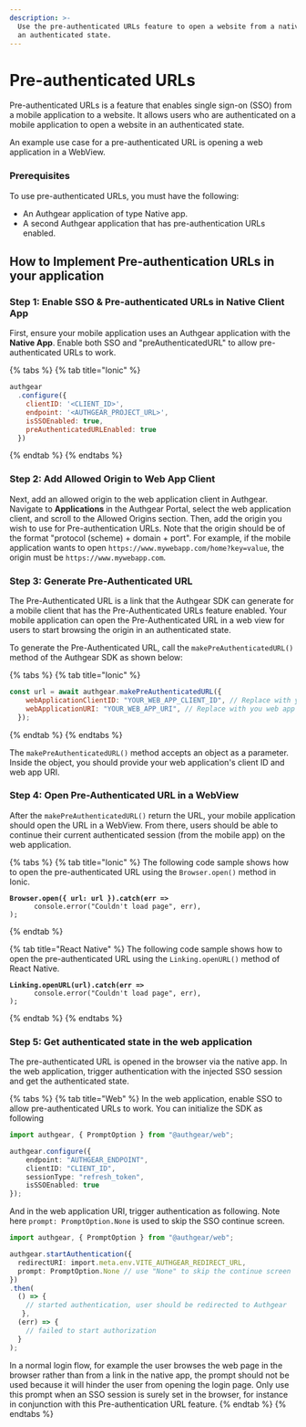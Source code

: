 ```yaml
---
description: >-
  Use the pre-authenticated URLs feature to open a website from a native app in
  an authenticated state.
---
```


# Pre-authenticated URLs

Pre-authenticated URLs is a feature that enables single sign-on (SSO)  from a mobile application to a website. It allows users who are authenticated on a mobile application to open a website in an authenticated state.

An example use case for a pre-authenticated URL is opening a web application in a WebView.

### Prerequisites

&#x20;To use pre-authenticated URLs, you must have the following:

* An Authgear application of type Native app.
* A second Authgear application that has pre-authentication URLs enabled.

## How to Implement Pre-authentication URLs in your application

### Step 1: Enable SSO & Pre-authenticated URLs in Native Client App

First, ensure your mobile application uses an Authgear application with the **Native App**. Enable both SSO and "preAuthenticatedURL" to allow pre-authenticated URLs to work.

{% tabs %}
{% tab title="Ionic" %}
```javascript
authgear
  .configure({
    clientID: '<CLIENT_ID>',
    endpoint: '<AUTHGEAR_PROJECT_URL>',
    isSSOEnabled: true,
    preAuthenticatedURLEnabled: true
  })
```
{% endtab %}
{% endtabs %}

### Step 2: Add Allowed Origin to Web App Client

Next, add an allowed origin to the web application client in Authgear. Navigate to **Applications** in the Authgear Portal, select the web application client, and scroll to the Allowed Origins section. Then, add the origin you wish to use for Pre-authentication URLs. Note that the origin should be of the format "protocol (scheme) + domain + port". For example, if the mobile application wants to open `https://www.mywebapp.com/home?key=value`, the origin must be `https://www.mywebapp.com`.

### Step 3: Generate Pre-Authenticated URL

The Pre-Authenticated URL is a link that the Authgear SDK can generate for a mobile client that has the Pre-Authenticated URLs feature enabled. Your mobile application can open the Pre-Authenticated URL in a web view for users to start browsing the origin in an authenticated state.

To generate the Pre-Authenticated URL, call the `makePreAuthenticatedURL()` method of the Authgear SDK as shown below:

{% tabs %}
{% tab title="Ionic" %}
```javascript
const url = await authgear.makePreAuthenticatedURL({
    webApplicationClientID: "YOUR_WEB_APP_CLIENT_ID", // Replace with you web app client id
    webApplicationURI: "YOUR_WEB_APP_URI", // Replace with you web app uri
  });
```
{% endtab %}
{% endtabs %}

The `makePreAuthenticatedURL()` method accepts an object as a parameter. Inside the object, you should provide your web application's client ID and web app URI.

### Step 4: Open Pre-Authenticated URL in a WebView

After the `makePreAuthenticatedURL()` return the URL, your mobile application should open the URL in a WebView. From there, users should be able to continue their current authenticated session (from the mobile app) on the web application.

{% tabs %}
{% tab title="Ionic" %}
The following code sample shows how to open the pre-authenticated URL using the `Browser.open()` method in Ionic.

<pre class="language-javascript"><code class="lang-javascript"><strong>Browser.open({ url: url }).catch(err =>
</strong>      console.error("Couldn't load page", err),
);
</code></pre>
{% endtab %}

{% tab title="React Native" %}
The following code sample shows how to open the pre-authenticated URL using the `Linking.openURL()` method of React Native.

<pre><code><strong>Linking.openURL(url).catch(err =>
</strong>      console.error("Couldn't load page", err),
);
</code></pre>
{% endtab %}
{% endtabs %}

### Step 5: Get authenticated state in the web application

The pre-authenticated URL is opened in the browser via the native app. In the web application, trigger authentication with the injected SSO session and get the authenticated state.

{% tabs %}
{% tab title="Web" %}
In the web application, enable SSO to allow pre-authenticated URLs to work. You can initialize the SDK as following

```typescript
import authgear, { PromptOption } from "@authgear/web";

authgear.configure({
    endpoint: "AUTHGEAR_ENDPOINT",
    clientID: "CLIENT_ID",
    sessionType: "refresh_token",
    isSSOEnabled: true
});
```

And in the web application URI, trigger authentication as following. Note here `prompt: PromptOption.None` is used to skip the SSO continue screen. &#x20;

```typescript
import authgear, { PromptOption } from "@authgear/web";

authgear.startAuthentication({
  redirectURI: import.meta.env.VITE_AUTHGEAR_REDIRECT_URL,
  prompt: PromptOption.None // use "None" to skip the continue screen
})
.then(
  () => {
    // started authentication, user should be redirected to Authgear
   },
  (err) => {
    // failed to start authorization
  }
);
```

In a normal login flow, for example the user browses the web page in the browser rather than from a link in the native app, the prompt should not be used because it will hinder the user from opening the login page. Only use this prompt when an SSO session is surely set in the browser, for instance in conjunction with this Pre-authentication URL feature.
{% endtab %}
{% endtabs %}
